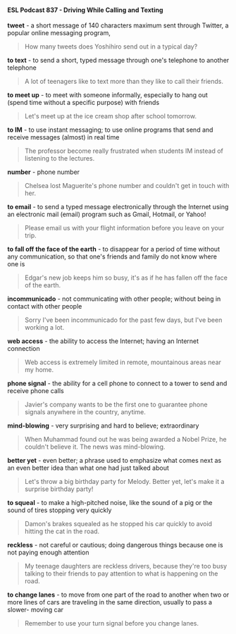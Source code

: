 #### ESL Podcast 837 - Driving While Calling and Texting

**tweet** - a short message of 140 characters maximum sent through Twitter, a
popular online messaging program,

> How many tweets does Yoshihiro send out in a typical day?

**to text** - to send a short, typed message through one's telephone to another
telephone

> A lot of teenagers like to text more than they like to call their friends.

**to meet up** - to meet with someone informally, especially to hang out (spend
time without a specific purpose) with friends

> Let's meet up at the ice cream shop after school tomorrow.

**to IM** - to use instant messaging; to use online programs that send and receive
messages (almost) in real time

> The professor become really frustrated when students IM instead of listening to
the lectures.

**number** - phone number

> Chelsea lost Maguerite's phone number and couldn't get in touch with her.

**to email** - to send a typed message electronically through the Internet using an
electronic mail (email) program such as Gmail, Hotmail, or Yahoo!

> Please email us with your flight information before you leave on your trip.

**to fall off the face of the earth** - to disappear for a period of time without any
communication, so that one's friends and family do not know where one is

> Edgar's new job keeps him so busy, it's as if he has fallen off the face of the
earth.

**incommunicado** - not communicating with other people; without being in
contact with other people

> Sorry I've been incommunicado for the past few days, but I've been working a
lot.

**web access** - the ability to access the Internet; having an Internet connection

> Web access is extremely limited in remote, mountainous areas near my home.

**phone signal** - the ability for a cell phone to connect to a tower to send and
receive phone calls

> Javier's company wants to be the first one to guarantee phone signals
anywhere in the country, anytime.

**mind-blowing** - very surprising and hard to believe; extraordinary

> When Muhammad found out he was being awarded a Nobel Prize, he couldn't
believe it. The news was mind-blowing.

**better yet** - even better; a phrase used to emphasize what comes next as an
even better idea than what one had just talked about

> Let's throw a big birthday party for Melody. Better yet, let's make it a surprise
birthday party!

**to squeal** - to make a high-pitched noise, like the sound of a pig or the sound of
tires stopping very quickly

> Damon's brakes squealed as he stopped his car quickly to avoid hitting the cat
in the road.

**reckless** - not careful or cautious; doing dangerous things because one is not
paying enough attention

> My teenage daughters are reckless drivers, because they're too busy talking to
their friends to pay attention to what is happening on the road.

**to change lanes** - to move from one part of the road to another when two or
more lines of cars are traveling in the same direction, usually to pass a slower-
moving car

> Remember to use your turn signal before you change lanes.

